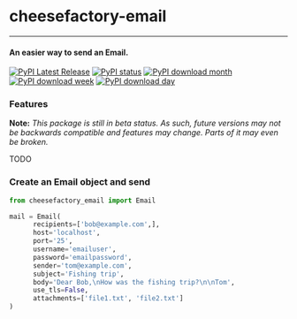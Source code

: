 # cheesefactory-email

-----------------

#### An easier way to send an Email.
[![PyPI Latest Release](https://img.shields.io/pypi/v/cheesefactory-email.svg)](https://pypi.org/project/cheesefactory-email/)
[![PyPI status](https://img.shields.io/pypi/status/cheesefactory-email.svg)](https://pypi.python.org/pypi/cheesefactory-email/)
[![PyPI download month](https://img.shields.io/pypi/dm/cheesefactory-email.svg)](https://pypi.python.org/pypi/cheesefactory-email/)
[![PyPI download week](https://img.shields.io/pypi/dw/cheesefactory-email.svg)](https://pypi.python.org/pypi/cheesefactory-email/)
[![PyPI download day](https://img.shields.io/pypi/dd/cheesefactory-email.svg)](https://pypi.python.org/pypi/cheesefactory-email/)


### Features

**Note:** _This package is still in beta status. As such, future versions may not be backwards compatible and features may change. Parts of it may even be broken._

TODO

### Create an Email object and send

```python
from cheesefactory_email import Email

mail = Email(
      recipients=['bob@example.com',],
      host='localhost',
      port='25',
      username='emailuser',
      password='emailpassword',
      sender='tom@example.com',
      subject='Fishing trip',
      body='Dear Bob,\nHow was the fishing trip?\n\nTom',
      use_tls=False,
      attachments=['file1.txt', 'file2.txt']
)
```